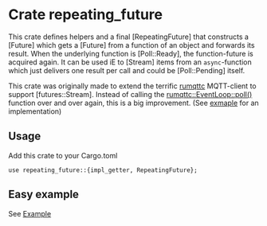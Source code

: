 # Crate repeating_future

This crate defines helpers and a final [RepeatingFuture] that
constructs a [Future] which gets a [Future] from a function of an object and forwards its result. When the underlying function is [Poll::Ready], the function-future is acquired again.
It can be used iE to [Stream] items from an `async`-function which just delivers one
result per call and could be [Poll::Pending] itself.

This crate was originally made to extend the terrific [rumqttc](https://docs.rs/rumqttc/0.10.0/rumqttc/) MQTT-client to
support [futures::Stream]. Instead of calling the [rumqttc::EventLoop::poll()](https://docs.rs/rumqttc/0.10.0/rumqttc/struct.EventLoop.html#method.poll)
function over and over again, this is a big improvement. (See [exmaple](https://github.com/Dirk007/repeating_future/blob/master/src/examples/ruqttc/main.rs) for an implementation)

## Usage

Add this crate to your Cargo.toml
```
use repeating_future::{impl_getter, RepeatingFuture};
```

## Easy example
See [Example](examples/rumqttc/src/main.rs)
